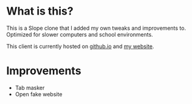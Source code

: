 # What is this?

This is a Slope clone that I added my own tweaks and improvements to. Optimized for slower computers and school environments.

This client is currently hosted on [github.io](https://calebh101.github.io/slope) and [my website](https://slope.calebh101.com).

# Improvements

- Tab masker
- Open fake website